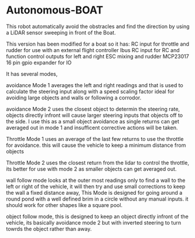 # Autonomous-BOAT
This robot automatically avoid the obstracles and find the direction by using
  a LiDAR sensor sweeping in front of the Boat.
  
This version has been modified for a boat so it has:
RC input for throttle and rudder for use with an external flight controller
Ibus RC input for RC and function control
outputs for left and right ESC mixing and rudder
MCP23017 16 pin gpio expander for IO


  
It has several modes, 

avoidance Mode 1 averages the left and right readings and that is used to calculate the steering input along with a speed scaling factor ideal for avoiding large objects and walls or following a corrodor.

avoidance Mode 2 uses the closest object to determin the steering rate, objects directly infront will cause larger steering inputs that objects off to the side. I use this as a small object avoidance as single returns can get averaged out in mode 1 and insufficent corrective actions will be taken.

Throttle Mode 1 uses an average of the last few returns to use the throttle for avoidance. this will cause the vehicle to keep a minimum distance from objects 

Throttle Mode 2 uses the closest return from the lidar to control the throttle, its better for use with mode 2 as smaller objects can get averaged out.

wall follow mode looks at the outer most readings only to find a wall to the left or right of the vehicle, it will then try and use small corrections to keep the wall a fixed distance away, This Mode is designed for going around a round pond with a well defined brim in a circle without any manual inputs. it should work for other shapes like a square pool.

object follow mode, this is designed to keep an object directly infront of the vehicle, its basically avoidance mode 2 but with inverted steering to turn towrds the object rather than away.

